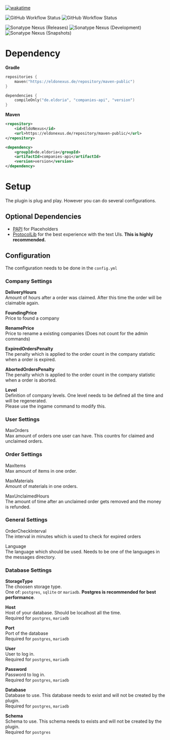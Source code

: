 [![wakatime](https://wakatime.com/badge/github/eldoriarpg/companies.svg)](https://wakatime.com/badge/github/eldoriarpg/companies)

![GitHub Workflow Status](https://img.shields.io/github/workflow/status/eldoriarpg/companies/Publish%20to%20Nexus?style=for-the-badge&label=Publishing)
![GitHub Workflow Status](https://img.shields.io/github/workflow/status/eldoriarpg/companies/Verify%20state?style=for-the-badge&label=Building)

![Sonatype Nexus (Releases)](https://img.shields.io/nexus/maven-releases/de.eldoria/companies-api?label=Release&logo=Release&server=https%3A%2F%2Feldonexus.de&style=for-the-badge)
![Sonatype Nexus (Development)](https://img.shields.io/nexus/maven-dev/de.eldoria/companies-api?label=DEV&logo=Release&server=https%3A%2F%2Feldonexus.de&style=for-the-badge)
![Sonatype Nexus (Snapshots)](https://img.shields.io/nexus/s/de.eldoria/companies-api?color=orange&label=Snapshot&server=https%3A%2F%2Feldonexus.de&style=for-the-badge)

# Dependency
**Gradle**
``` kotlin
repositories {
    maven("https://eldonexus.de/repository/maven-public")
}

dependencies {
    compileOnly("de.eldoria", "companies-api", "version")
}
```

**Maven**
``` xml
<repository>
    <id>EldoNexus</id>
    <url>https://eldonexus.de/repository/maven-public/</url>
</repository>

<dependency>
    <groupId>de.eldoria</groupId>
    <artifactId>companies-api</artifactId>
    <version>version</version>
</dependency>
```

# Setup

The plugin is plug and play. However you can do several configurations.

## Optional Dependencies
* [PAPI](https://www.spigotmc.org/resources/6245/) for Placeholders
* [ProtocolLib](https://www.spigotmc.org/resources/1997/) for the best experience with the text UIs. **This is highly recommended.**

## Configuration
The configuration needs to be done in the `config.yml`
### Company Settings
**DeliveryHours**\
Amount of hours after a order was claimed. After this time the order will be claimable again.

**FoundingPrice**\
Price to found a company

**RenamePrice**\
Price to rename a existing companies (Does not count for the admin commands)

**ExpiredOrdersPenalty**\
The penalty which is applied to the order count in the company statistic when a order is expired.

**AbortedOrdersPenalty**\
The penalty which is applied to the order count in the company statistic when a order is aborted.

**Level**\
Definition of company levels. One level needs to be defined all the time and will be regenerated.\
Please use the ingame command to modify this.

### User Settings
MaxOrders\
Max amount of orders one user can have. This countrs for claimed and unclaimed orders.

### Order Settings
MaxItems\
Max amount of items in one order.

MaxMaterials\
Amount of materials in one orders.

MaxUnclaimedHours\
The amount of time after an unclaimed order gets removed and the money is refunded.

### General Settings
OrderCheckInterval\
The interval in minutes which is used to check for expired orders

Language\
The language which should be used. Needs to be one of the languages in the messages directory.

### Database Settings

**StorageType**\
The choosen storage type.\
One of: `postgres`, `sqlite` or `mariadb`. **Postgres is recommended for best performance**.

**Host**\
Host of your database. Should be localhost all the time.\
Required for `postgres`, `mariadb`

**Port**\
Port of the database\
Required for `postgres`, `mariadb`

**User**\
User to log in.\
Required for `postgres`, `mariadb`

**Password**\
Password to log in.\
Required for `postgres`, `mariadb`

**Database**\
Database to use. This database needs to exist and will not be created by the plugin.\
Required for `postgres`, `mariadb`

**Schema**\
Schema to use. This schema needs to exists and will not be created by the plugin.\
Required for `postgres`
